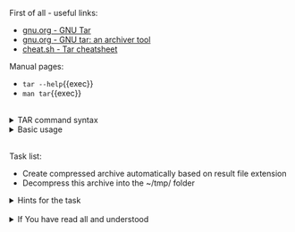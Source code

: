 First of all - useful links:

- [gnu.org - GNU Tar](https://www.gnu.org/software/tar/)
- [gnu.org - GNU tar: an archiver tool](https://www.gnu.org/software/tar/manual/tar.html)
- [cheat.sh - Tar cheatsheet](https://cheat.sh/tar)

Manual pages:
- `tar --help`{{exec}}
- `man tar`{{exec}}
<br>
<details><summary>TAR command syntax</summary>
<pre>tar [-options] &lt;name of the tar archive&gt; [files or directories which to add into archive]
  <strong>-A, --catenate, --concatenate</strong> — append tar files to an archive
  <strong>-c, --create</strong>         — create a new archive
  <strong>-a, --auto-compress</strong>  — additionally compress the archive with a compressor which 
                                          will be automatically determined by the file name extension
                                          of the archive. If the archive's name ends with *.tar.gz
                                          then use gzip, if *.tar.xz then use xz, *.tar.zst for Zstandard
  <strong>-r, --append</strong>         — append files to the end of an archive
  <strong>-x, --extract, --get</strong> — extract files from an archive
  <strong>-f, --file</strong>           — specify the archive's name
  <strong>-t, --list</strong>           — show a list of files and folders in the archive
  <strong>-v, --verbose</strong>        — show a list of processed files
</pre>
</details>  
<details><summary>Basic usage</summary>
<pre> 
  <strong>$ tar -cvf archive.tar README.txt src</strong>
      Create an archive file archive.tar from the file README.txt and directory src.<br>
  <strong>$ tar -xvf archive.tar</strong>
      Extract contents for the archive.tar into the current directory.<br>
  <strong>$ tar -cavf archive.tar.gz README.txt src</strong>
      Create an archive file archive.tar.gz from the file README.txt and directory src and compress it with gzip.<br>
  <strong>$ tar -xvf archive.tar.gz</strong>
      Extract contents for the archive.tar.gz into the current directory.
</pre>
</details><br>

Task list:
- Create compressed archive automatically based on result file extension
- Decompress this archive into the ~/tmp/ folder

<details><summary>Hints for the task</summary>
<pre>
<strong>Task 1:</strong>
  $ echo "Content" | tee file{00..10}.txt
  $ tar -caf files.xz file??.txt
  $ tar -tvf files.xz
<br>
<strong>Task 2:</strong>
  $ mkdir ~/tmp/
  $ tar -xf files.xz -C ~/tmp/
</pre>
</details>
<br>
<details><summary>If You have read all and understood</summary>
<pre>
`touch IReadAllAndUndnderstood`{{exec}}
</pre>

